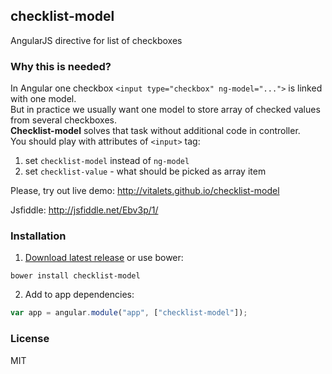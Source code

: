 ## checklist-model
AngularJS directive for list of checkboxes

### Why this is needed?  
In Angular one checkbox `<input type="checkbox" ng-model="...">` is linked 
with one model.  
But in practice we usually want one model to store array of checked values 
from several checkboxes.  
**Checklist-model** solves that task without additional code in controller.   
You should play with attributes of `<input>` tag:
  
1. set `checklist-model` instead of `ng-model`
2. set `checklist-value` - what should be picked as array item  

Please, try out live demo: http://vitalets.github.io/checklist-model

Jsfiddle: http://jsfiddle.net/Ebv3p/1/

### Installation
1. [Download latest release](https://github.com/vitalets/checklist-model/releases) or use bower:
````
bower install checklist-model 
````

2. Add to app dependencies:
````js
var app = angular.module("app", ["checklist-model"]);
````

### License
MIT 